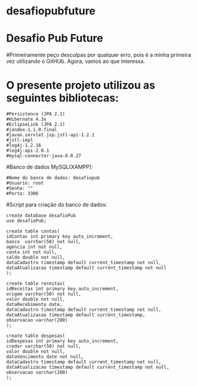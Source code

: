 # desafiopubfuture
# Desafio Pub Future

#Primeiramente peço desculpas por qualquer erro, pois é a minha primeira vez utilizando o GitHUb. Agora, vamos ao que interessa.

# O presente projeto utilizou as seguintes bibliotecas:

    #Persistence (JPA 2.1)
    #Hibernate 4.3x
    #EclipseLink (JPA 2.1)
    #jandex-1.1.0.final
    #javax.servlet.jsp.jstl-api-1.2.1
    #jstl-impl
    #log4j-1.2.16
    #log4j-api-2.0.1
    #mysql-connector-java-8.0.27
    
#Banco de dados MySQL(XAMPP):

    #Nome do banco de dados: desafiopub
    #Usuario: root
    #Senha: ""
    #Porta: 3306
    
#Script para criação do banco de dados: 
    
    create database desafioPub
    use desafioPub;

    create table contas(
    idContas int primary key auto_increment,
    banco  varchar(50) not null,
    agencia int not null,
    conta int not null,
    saldo double not null,
    dataCadastro timestamp default current_timestamp not null,
    dataAtualizacao timestamp default current_timestamp not null
    );

    create table receitas(
    idReceitas int primary key auto_increment,
    origem varchar(50) not null,
    valor double not null,
    dataRecebimento date,
    dataCadastro timestamp default current_timestamp not null,
    dataAtualizacao timestamp default current_timestamp,
    observacao varchar(200)
    );

    create table despesas(
    idDespesas int primary key auto_increment,
    credor varchar(50) not null,
    valor double not null,
    dataVencimento date not null,
    dataCadastro timestamp default current_timestamp not null,
    dataAtualizacao timestamp default current_timestamp not null,
    observacao varchar(200)
    );

  
  
  
  
  
